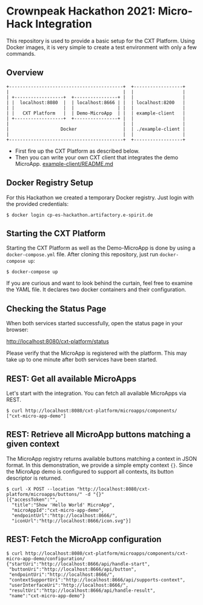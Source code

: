 # Crownpeak Hackathon 2021: Micro-Hack Integration

This repository is used to provide a basic setup for the CXT Platform.
Using Docker images, it is very simple to create a test environment
with only a few commands.

## Overview

```
+------------------------------------------+  +------------------+
|                                          |  |                  |
| +------------------+  +----------------+ |  |                  |
| |  localhost:8080  |  | localhost:8666 | |  | localhost:8200   |
| |                  |  |                | |  |                  |
| |   CXT Platform   |  | Demo-MicroApp  | |  | example-client   |
| +------------------+  +----------------+ |  |                  |
|                                          |  |                  |
|                   Docker                 |  | ./example-client |
|                                          |  |                  |
+------------------------------------------+  +------------------+
```

 * First fire up the CXT Platform as described below.
 * Then you can write your own CXT client that integrates the demo MicroApp. [example-client/README.md](./example-client/README.md)

## Docker Registry Setup

For this Hackathon we created a temporary Docker registry.
Just login with the provided credentials:

```shell
$ docker login cp-es-hackathon.artifactory.e-spirit.de
```

## Starting the CXT Platform

Starting the CXT Platform as well as the Demo-MicroApp
is done by using a `docker-compose.yml` file. After cloning this repository,
just run `docker-compose up`:

```shell
$ docker-compose up
```

If you are curious and want to look behind the curtain, feel free to examine the
YAML file. It declares two docker containers and their configuration.

## Checking the Status Page

When both services started successfully, open the status page in your browser:

[http://localhost:8080/cxt-platform/status](http://localhost:8080/cxt-platform/status)

Please verify that the MicroApp is registered with the platform.
This may take up to one minute after both services have been started.

## REST: Get all available MicroApps

Let's start with the integration. You can fetch all available MicroApps via REST.

```shell
$ curl http://localhost:8080/cxt-platform/microapps/components/
["cxt-micro-app-demo"]
```

## REST: Retrieve all MicroApp buttons matching a given context 

The MicroApp registry returns available buttons matching a context in JSON format.
In this demonstration, we provide a simple empty context `{}`. Since the MicroApp demo
is configured to support all contexts, its button descriptor is returned.

```shell
$ curl -X POST --location "http://localhost:8080/cxt-platform/microapps/buttons/" -d "{}"    
[{"accessToken":"",
  "title":"Show 'Hello World' MicroApp",
  "microAppId":"cxt-micro-app-demo",
  "endpointUrl":"http://localhost:8666/",
  "iconUrl":"http://localhost:8666/icon.svg"}]
```

## REST: Fetch the MicroApp configuration

```shell
$ curl http://localhost:8080/cxt-platform/microapps/components/cxt-micro-app-demo/configuration/
{"startUri":"http://localhost:8666/api/handle-start",
 "buttonUri":"http://localhost:8666/api/button",
 "endpointUri":"http://localhost:8666/",
 "contextSupportUri":"http://localhost:8666/api/supports-context",
 "userInterfaceUri":"http://localhost:8666/",
 "resultUri":"http://localhost:8666/api/handle-result",
 "name":"cxt-micro-app-demo"}
```
